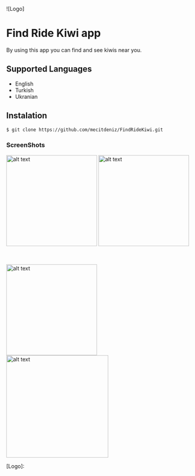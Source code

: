 ![Logo]
# Find Ride Kiwi app

By using this app you can find and see kiwis near you.

## Supported Languages
* English
* Turkish
* Ukranian


## Instalation

```bash
$ git clone https://github.com/mecitdeniz/FindRideKiwi.git
```

### ScreenShots
<p float="left">
  <img src="" alt="alt text" width="240">
  <img src="" alt="alt text" width="240"> 
</p>
<br>
<p float="left">
  <img src="" alt="alt text" width="240">
  <img src="" alt="alt text" width="270">
</p>


[Logo]: 
